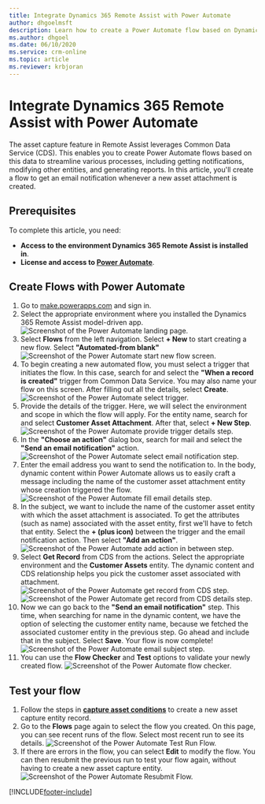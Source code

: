 ```yaml
---
title: Integrate Dynamics 365 Remote Assist with Power Automate
author: dhgoelmsft
description: Learn how to create a Power Automate flow based on Dynamics 365 Remote Assist entities
ms.author: dhgoel
ms.date: 06/10/2020
ms.service: crm-online
ms.topic: article
ms.reviewer: krbjoran
---
```

# Integrate Dynamics 365 Remote Assist with Power Automate

The asset capture feature in Remote Assist leverages Common Data Service (CDS). This enables you to create Power Automate flows based on this data to streamline various processes, including getting notifications, modifying other entities, and generating reports. In this article, you'll create a flow to get an email notification whenever a new asset attachment is created.

## Prerequisites

To complete this article, you need:

- **Access to the environment Dynamics 365 Remote Assist is installed in**.
- **License and access to [Power Automate](/power-automate/)**.

## Create Flows with Power Automate

1. Go to [make.powerapps.com](https://make.powerapps.com) and sign in.
2. Select the appropriate environment where you installed the Dynamics 365 Remote Assist model-driven app.
![Screenshot of the Power Automate landing page.](media/PowerAutomate001-landingPage.png)
3. Select **Flows** from the left navigation. Select **+ New** to start creating a new flow. Select **"Automated-from blank"**
![Screenshot of the Power Automate start new flow screen.](media/PowerAutomate002-StartNewFlow.png)
4. To begin creating a new automated flow, you must select a trigger that initiates the flow. In this case, search for and select the **"When a record is created"** trigger from Common Data Service. You may also name your flow on this screen. After filling out all the details, select **Create**.
![Screenshot of the Power Automate select trigger.](media/PowerAutomate003-SelectTrigger.png)
5. Provide the details of the trigger. Here, we will select the environment and scope in which the flow will apply. For the entity name, search for and select **Customer Asset Attachment**. After that, select **+ New Step**.
![Screenshot of the Power Automate provide trigger details step.](media/PowerAutomate004-ProvideTriggerDetails.png)
6. In the **"Choose an action"** dialog box, search for mail and select the **"Send an email notification"** action.
![Screenshot of the Power Automate select email notification step.](media/PowerAutomate005-SelectEmailNotification.png)
7. Enter the email address you want to send the notification to. In the body, dynamic content within Power Automate allows us to easily craft a message including the name of the customer asset attachment entity whose creation triggered the flow.
![Screenshot of the Power Automate fill email details step.](media/PowerAutomate006-FillEmailDetails.png)
8. In the subject, we want to include the name of the customer asset entity with which the asset attachment is associated. To get the attributes (such as name) associated with the asset entity, first we'll have to fetch that entity. Select the **+ (plus icon)** between the trigger and the email notification action. Then select **"Add an action"**.
![Screenshot of the Power Automate add action in between step.](media/PowerAutomate007-AddActionInBetween.png)
9. Select **Get Record** from CDS from the actions. Select the appropriate environment and the **Customer Assets** entity. The dynamic content and CDS relationship helps you pick the customer asset associated with attachment.
![Screenshot of the Power Automate get record from CDS step.](media/PowerAutomate008-GetRecordFromCDS.png)
![Screenshot of the Power Automate get record from CDS details step.](media/PowerAutomate009-GetRecordFromCDSDetails.png)
10. Now we can go back to the **"Send an email notification"** step. This time, when searching for name in the dynamic content, we have the option of selecting the customer entity name, because we fetched the associated customer entity in the previous step. Go ahead and include that in the subject. Select **Save**. Your flow is now complete!
![Screenshot of the Power Automate email subject step.](media/PowerAutomate010-EmailSubject.png)
11. You can use the **Flow Checker** and **Test** options to validate your newly created flow.
![Screenshot of the Power Automate flow checker.](media/PowerAutomate011-flowChecker.png)

## Test your flow

1. Follow the steps in **[capture asset conditions](./asset-capture-photos.md)** to create a new asset capture entity record.
2. Go to the **Flows** page again to select the flow you created. On this page, you can see recent runs of the flow. Select most recent run to see its details.
![Screenshot of the Power Automate Test Run Flow.](media/PowerAutomate012-TestRunFlow.png)
3. If there are errors in the flow, you can select **Edit** to modify the flow. You can then resubmit the previous run to test your flow again, without having to create a new asset capture entity.
![Screenshot of the Power Automate Resubmit Flow.](media/PowerAutomate013-resubmitFlow.png)


[!INCLUDE[footer-include](../includes/footer-banner.md)]
